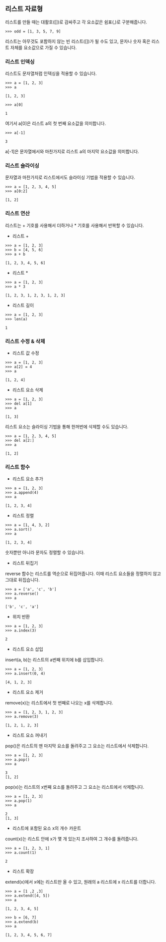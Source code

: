 ## 리스트 자료형
리스트를 만들 때는 대활호([])로 감싸주고 각 요소값은 쉼표(,)로 구분해줍니다.
```
>>> odd = [1, 3, 5, 7, 9]
```
리스트는 아무것도 포함하지 않는 빈 리스트([])가 될 수도 있고, 문자나 숫자 혹은 리스트 자체를 요소값으로 가질 수 있습니다.

### 리스트 인덱싱
리스트도 문자열처럼 인덱싱을 적용할 수 있습니다.
```
>>> a = [1, 2, 3]
>>> a

[1, 2, 3]
```
```
>>> a[0]

1
```
여기서 a[0]은 리스트 a의 첫 번째 요소값을 의미합니다.
```
>>> a[-1]

3
```
a[-1]은 문자열에서와 마찬가지로 리스트 a의 마지막 요소값을 의미합니다.

### 리스트 슬라이싱
문자열과 마찬가지로 리스트에서도 슬라이싱 기법을 적용할 수 있습니다.
```
>>> a = [1, 2, 3, 4, 5]
>>> a[0:2]

[1, 2]
```

### 리스트 연산
리스트는 + 기호를 사용해서 더하거나 * 기호를 사용해서 반복할 수 있습니다. <br />

- 리스트 +

```
>>> a = [1, 2, 3]
>>> b = [4, 5, 6]
>>> a + b

[1, 2, 3, 4, 5, 6]
```

- 리스트 *

```
>>> a = [1, 2, 3]
>>> a * 3

[1, 2, 3, 1, 2, 3, 1, 2, 3]
```

- 리스트 길이

```
>>> a = [1, 2, 3]
>>> len(a)

1
```

### 리스트 수정 & 삭제

- 리스트 값 수정

```
>>> a = [1, 2, 3]
>>> a[2] = 4
>>> a

[1, 2, 4]
```

- 리스트 요소 삭제

```
>>> a = [1, 2, 3]
>>> del a[1]
>>> a

[1, 3]
```

리스트 요소는 슬라이싱 기법을 통해 한꺼번에 삭제할 수도 있습니다.

```
>>> a = [1, 2, 3, 4, 5]
>>> del a[2:]
>>> a

[1, 2]
```

### 리스트 함수

- 리스트 요소 추가

```
>>> a = [1, 2, 3]
>>> a.append(4)
>>> a

[1, 2, 3, 4]
```

- 리스트 정렬

```
>>> a = [1, 4, 3, 2]
>>> a.sort()
>>> a

[1, 2, 3, 4]
```

숫자뿐만 아니라 문자도 정렬할 수 있습니다.

- 리스트 뒤집기

reverse 함수는 리스트를 역순으로 뒤집어줍니다. 이때 리스트 요소들을 정렬하지 않고 그대로 뒤집습니다.
```
>>> a = ['a', 'c', 'b']
>>> a.reverse()
>>> a

['b', 'c', 'a']
```

- 위치 반환
```
>>> a = [1, 2, 3]
>>> a.index(3)

2
```

- 리스트 요소 삽입

insert(a, b)는 리스트의 a번째 위치에 b를 삽입합니다.
```
>>> a = [1, 2, 3]
>>> a.insert(0, 4)

[4, 1, 2, 3]
```

- 리스트 요소 제거

remove(x)는 리스트에서 첫 번째로 나오는 x를 삭제합니다.
```
>>> a = [1, 2, 3, 1, 2, 3]
>>> a.remove(3)

[1, 2, 1, 2, 3]
```

- 리스트 요소 꺼내기

pop()은 리스트의 맨 마지막 요소를 돌려주고 그 요소는 리스트에서 삭제합니다.
```
>>> a = [1, 2, 3]
>>> a.pop()
>>> a

3
[1, 2]
```

pop(x)는 리스트의 x번째 요소를 돌려주고 그 요소는 리스트에서 삭제합니다.

```
>>> a = [1, 2, 3]
>>> a.pop(1)
>>> a

2
[1, 3]
```

- 리스트에 포함된 요소 x의 개수 카운트

count(x)는 리스트 안에 x가 몇 개 있는지 조사하여 그 개수를 돌려줍니다.
```
>>> a = [1, 2, 3, 1]
>>> a.count(1)

2
```

- 리스트 확장

extend(x)에서 x에는 리스트만 올 수 있고, 원래의 a 리스트에 x 리스트를 더합니다.
```
>>> a = [1 ,2 ,3]
>>> a.extend([4, 5])
>>> a

[1, 2, 3, 4, 5]

>>> b = [6, 7]
>>> a.extend(b)
>>> a

[1, 2, 3, 4, 5, 6, 7]
```
